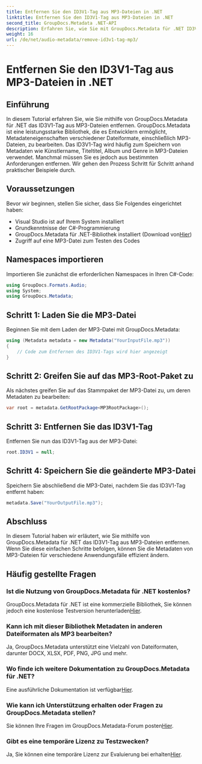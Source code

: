 ```yaml
---
title: Entfernen Sie den ID3V1-Tag aus MP3-Dateien in .NET
linktitle: Entfernen Sie den ID3V1-Tag aus MP3-Dateien in .NET
second_title: GroupDocs.Metadata .NET-API
description: Erfahren Sie, wie Sie mit GroupDocs.Metadata für .NET ID3V1-Tags aus MP3-Dateien entfernen. Einfache Schritt-für-Schritt-Anleitung mit praktischen Beispielen.
weight: 16
url: /de/net/audio-metadata/remove-id3v1-tag-mp3/
---
```


# Entfernen Sie den ID3V1-Tag aus MP3-Dateien in .NET

## Einführung
In diesem Tutorial erfahren Sie, wie Sie mithilfe von GroupDocs.Metadata für .NET das ID3V1-Tag aus MP3-Dateien entfernen. GroupDocs.Metadata ist eine leistungsstarke Bibliothek, die es Entwicklern ermöglicht, Metadateneigenschaften verschiedener Dateiformate, einschließlich MP3-Dateien, zu bearbeiten. Das ID3V1-Tag wird häufig zum Speichern von Metadaten wie Künstlername, Titeltitel, Album und Genre in MP3-Dateien verwendet. Manchmal müssen Sie es jedoch aus bestimmten Anforderungen entfernen. Wir gehen den Prozess Schritt für Schritt anhand praktischer Beispiele durch.
## Voraussetzungen
Bevor wir beginnen, stellen Sie sicher, dass Sie Folgendes eingerichtet haben:
- Visual Studio ist auf Ihrem System installiert
- Grundkenntnisse der C#-Programmierung
-  GroupDocs.Metadata für .NET-Bibliothek installiert (Download von[Hier](https://releases.groupdocs.com/metadata/net/))
- Zugriff auf eine MP3-Datei zum Testen des Codes

## Namespaces importieren
Importieren Sie zunächst die erforderlichen Namespaces in Ihren C#-Code:
```csharp
using GroupDocs.Formats.Audio;
using System;
using GroupDocs.Metadata;
```
## Schritt 1: Laden Sie die MP3-Datei
Beginnen Sie mit dem Laden der MP3-Datei mit GroupDocs.Metadata:
```csharp
using (Metadata metadata = new Metadata("YourInputFile.mp3"))
{
    // Code zum Entfernen des ID3V1-Tags wird hier angezeigt
}
```
## Schritt 2: Greifen Sie auf das MP3-Root-Paket zu
Als nächstes greifen Sie auf das Stammpaket der MP3-Datei zu, um deren Metadaten zu bearbeiten:
```csharp
var root = metadata.GetRootPackage<MP3RootPackage>();
```
## Schritt 3: Entfernen Sie das ID3V1-Tag
Entfernen Sie nun das ID3V1-Tag aus der MP3-Datei:
```csharp
root.ID3V1 = null;
```
## Schritt 4: Speichern Sie die geänderte MP3-Datei
Speichern Sie abschließend die MP3-Datei, nachdem Sie das ID3V1-Tag entfernt haben:
```csharp
metadata.Save("YourOutputFile.mp3");
```

## Abschluss
In diesem Tutorial haben wir erläutert, wie Sie mithilfe von GroupDocs.Metadata für .NET das ID3V1-Tag aus MP3-Dateien entfernen. Wenn Sie diese einfachen Schritte befolgen, können Sie die Metadaten von MP3-Dateien für verschiedene Anwendungsfälle effizient ändern.

## Häufig gestellte Fragen
### Ist die Nutzung von GroupDocs.Metadata für .NET kostenlos?
 GroupDocs.Metadata für .NET ist eine kommerzielle Bibliothek, Sie können jedoch eine kostenlose Testversion herunterladen[Hier](https://releases.groupdocs.com/).
### Kann ich mit dieser Bibliothek Metadaten in anderen Dateiformaten als MP3 bearbeiten?
Ja, GroupDocs.Metadata unterstützt eine Vielzahl von Dateiformaten, darunter DOCX, XLSX, PDF, PNG, JPG und mehr.
### Wo finde ich weitere Dokumentation zu GroupDocs.Metadata für .NET?
 Eine ausführliche Dokumentation ist verfügbar[Hier](https://tutorials.groupdocs.com/metadata/net/).
### Wie kann ich Unterstützung erhalten oder Fragen zu GroupDocs.Metadata stellen?
 Sie können Ihre Fragen im GroupDocs.Metadata-Forum posten[Hier](https://forum.groupdocs.com/c/metadata/14).
### Gibt es eine temporäre Lizenz zu Testzwecken?
 Ja, Sie können eine temporäre Lizenz zur Evaluierung bei erhalten[Hier](https://purchase.groupdocs.com/temporary-license/).
